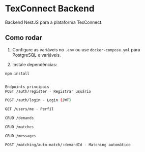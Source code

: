 # TexConnect Backend

Backend NestJS para a plataforma TexConnect.

## Como rodar

1. Configure as variáveis no `.env` ou use `docker-compose.yml` para PostgreSQL e variáveis.

2. Instale dependências:
```bash
npm install


Endpoints principais
POST /auth/register - Registrar usuário

POST /auth/login - Login (JWT)

GET /users/me - Perfil

CRUD /demands

CRUD /matches

CRUD /messages

POST /matching/auto-match/:demandId - Matching automático